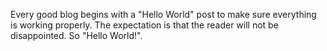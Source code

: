 Every good blog begins with a "Hello World" post to make sure everything is working properly. The expectation is that the reader will not be disappointed. So "Hello World!". 